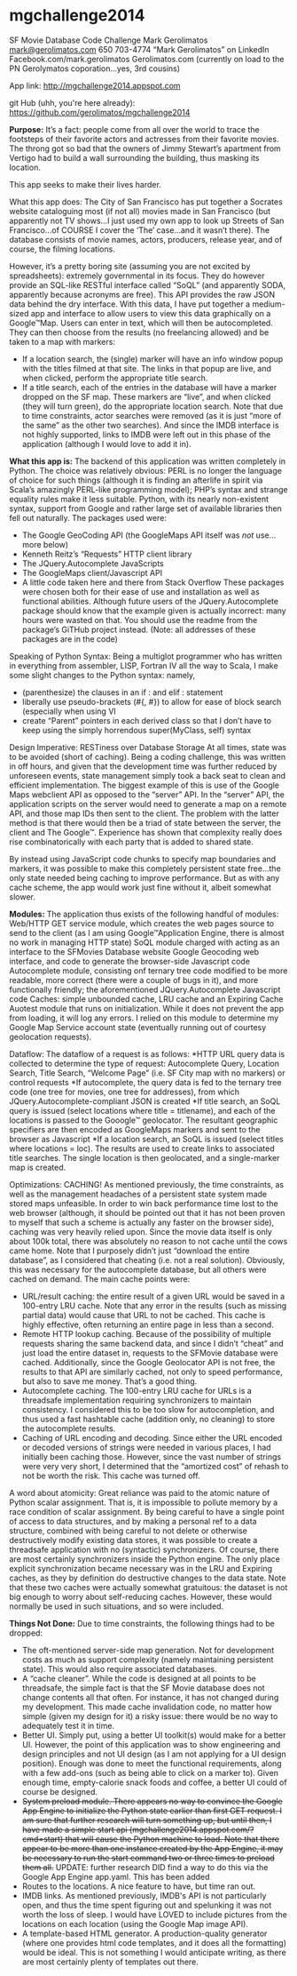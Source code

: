 mgchallenge2014
===============

SF Movie Database Code Challenge
Mark Gerolimatos
mark@gerolimatos.com
650 703-4774
“Mark Gerolimatos” on LinkedIn 
Facebook.com/mark.gerolimatos
Gerolimatos.com (currently on load to the PN Gerolymatos coporation…yes, 3rd cousins)

App link: http://mgchallenge2014.appspot.com

git Hub (uhh, you're here already): https://github.com/gerolimatos/mgchallenge2014


__Purpose:__
It’s a fact: people come from all over the world to trace the footsteps of their favorite actors and actresses from their favorite movies. The throng got so bad that the owners of Jimmy Stewart’s apartment from Vertigo had to build a wall surrounding the building, thus masking its location.

This app seeks to make their lives harder.

What this app does:
The City of San Francisco has put together a Socrates website cataloguing most (if not all) movies made in San Francisco (but apparently not TV shows…I just used my own app to look up Streets of San Francisco…of COURSE I cover the ‘The’ case…and it wasn’t there). The database consists of movie names, actors, producers, release year, and of course, the filming locations.

However, it’s a pretty boring site (assuming you are not excited by spreadsheets): extremely governmental in its focus. They do however provide an SQL-like RESTful interface called “SoQL” (and apparently SODA, apparently because acronyms are free). This API provides the raw JSON data behind the dry interface.
With this data, I have put together a medium-sized app and interface to allow users to view this data graphically on a Google™Map. Users can enter in text, which will then be autocompleted. They can then choose from the results (no freelancing allowed) and be taken to a map with markers:
*	If a location search, the (single) marker will have an info window popup with the titles filmed at that site. The links in that popup are live, and when clicked, perform the appropriate title search.
*	If a title search, each of the entries in the database will have a marker dropped on the SF map. These markers are “live”, and when clicked (they will turn green), do the appropriate location search.
Note that due to time constraints, actor searches were removed (as it is just “more of the same” as the other two searches). And since the IMDB interface is not highly supported, links to IMDB were left out in this phase of the application (although I would love to add it in).

__What this app is:__
The backend of this application was written completely in Python. The choice was relatively obvious: PERL is no longer the language of choice for such things (although it is finding an afterlife in spirit via Scala’s amazingly PERL-like programming model); PHP’s syntax and strange equality rules make it less suitable. Python, with its nearly non-existent syntax, support  from Google and rather large set of available libraries then fell out naturally. 
The packages used were:
*	The Google GeoCoding API (the GoogleMaps API itself was *not* use…more below)
*	Kenneth Reitz’s “Requests” HTTP client library
*	The JQuery.Autocomplete JavaScripts
*	The GoogleMaps client/Javascript API
*	A little code taken here and there from Stack Overflow
These packages were chosen both for their ease of use and installation as well as functional abilities. Although future users of the JQuery.Autocomplete package should know that the example given is actually incorrect: many hours were wasted on that. You should use the readme from the package’s GiTHub project instead.
(Note: all addresses of these packages are in the code)

Speaking of Python Syntax:
Being a multiglot programmer who has written in everything from assembler, LISP, Fortran IV all the way to Scala, I make some slight changes to the Python syntax: namely, 
*	(parenthesize) the clauses in an if : and elif : statement
*	liberally use pseudo-brackets (#{, #}) to allow for ease of block search (especially when using VI
*	create “Parent” pointers in each derived class so that I don’t have to keep using the simply horrendous super(MyClass, self) syntax

Design Imperative: RESTiness over Database Storage
At all times, state was to be avoided (short of caching). Being a coding challenge, this was written in off hours, and given that the development time was further reduced by unforeseen events, state management simply took a back seat to clean and efficient implementation. 
The biggest example of this is use of the Google Maps webclient API as opposed to the “server” API. In the “server” API, the application scripts on the server would need to generate a map on a remote API, and those map IDs then sent to the client. The problem with the latter method is that there would then be a triad of state between the server, the client and The Google™. Experience has shown that complexity really does rise combinatorically with each party that is added to shared state.

By instead using JavaScript code chunks to specify map boundaries and markers, it was possible to make this completely persistent state free…the only state needed being caching to improve performance. But as with any cache scheme, the app would work just fine without it, albeit somewhat slower.

__Modules:__
The application thus exists of the following handful of modules:
Web/HTTP GET service module, which creates the web pages source to send to the client (as I am using Google™Application Engine, there is almost no work in managing HTTP state)
SoQL module charged with acting as an interface to the SFMovies Database website
Google Geocoding web interface, and code to generate the browser-side Javascript code
Autocomplete module, consisting onf ternary tree code  modified to be more readable, more correct (there were a couple of bugs in it), and more functionally friendly; the aforementioned JQuery.Autocomplete Javascript code
Caches: simple unbounded cache, LRU cache and an Expiring Cache
Auotest module that runs on initialization. While it does not prevent the app from loading, it will log any errors. I relied on this module to determine my Google Map Service account state (eventually running out of courtesy geolocation requests).

Dataflow:
The dataflow of a request is as follows:
*HTTP URL query data is collected to determine the type of request: Autocomplete Query, Location Search, Title Search, “Welcome Page” (i.e. SF City map with no markers) or control requests
*If autocomplete, the query data is fed to the ternary tree code (one tree for movies, one tree for addresses), from which JQuery.Autocomplete-compliant JSON is created
*If title search, an SoQL query is issued (select locations where title = titlename), and each of the locations is passed to the Gooogle™ geolocator. The resultant geographic specifiers are then encoded as GoogleMaps markers and sent to the browser as Javascript
*If a location search, an SoQL is issued (select titles where locations = loc). The results are used to create links to associated title searches. The single location is then geolocated, and a single-marker map is created.

Optimizations: CACHING!
As mentioned previously, the time constraints, as well as the management headaches of a persistent state system made stored maps unfeasible. In order to win back performance time lost to the web browser (although, it should be pointed out that it has not been proven to myself that such a scheme is actually any faster on the browser side), caching was very heavily relied upon. Since the movie data itself is only about 100k total, there was absolutely no reason to not cache until the cows came home. Note that I purposely didn’t just “download the entire database”, as I considered that cheating (i.e. not a real solution). Obviously, this was necessary for the autocomplete database, but all others were cached on demand.
The main cache points were:
*	URL/result caching: the entire result of a given URL would be saved in a 100-entry LRU cache. Note that any error in the results (such as missing partial data) would cause that URL to not be cached. This cache is highly effective, often returning an entire page in less than a second.
*	Remote HTTP lookup caching. Because of the possibility of multiple requests sharing the same backend data, and since I didn’t “cheat” and just load the entire dataset in, requests to the SFMovie database were cached. Additionally, since the Google Geolocator API is not free, the results to that API are similarly cached, not only to speed performance, but also to save me money. That’s a good thing.
*	Autocomplete caching. The 100-entry LRU cache for URLs is a threadsafe implementation requiring synchronizers to maintain consistency. I considered this to be too slow for autocompletion, and thus used a fast hashtable cache  (addition only, no cleaning) to store the autocomplete results.
*	Caching of URL encoding and decoding. Since either the URL encoded or decoded versions of strings were needed in various places, I had initially been caching those. However, since the vast number of strings were very very short, I determined that the “amortized cost” of rehash to not be worth the risk. This cache was turned off.

A word about atomicity:
Great reliance was paid to the atomic nature of Python scalar assignment. That is, it is impossible to pollute memory by a race condition of scalar assignment. By being careful to have a single point of access to data structures, and by making a personal ref to a data structure, combined with being careful to not delete or otherwise destructively modify existing data stores, it was possible to create a threadsafe application with no (syntactic) synchronizers. Of course, there are most certainly synchronizers inside the Python engine.
The only place explicit synchronization became necessary was in the LRU and Expiring caches, as they by definition do destructive changes to the data state. Note that these two caches were actually somewhat gratuitous: the dataset is not big enough to worry about self-reducing caches. However, these would normally be used in such situations, and so were included.

__Things Not Done:__
Due to time constraints, the following things had to be dropped:
*	The oft-mentioned server-side map generation. Not for development costs as much as support complexity (namely maintaining persistent state). This would also require associated databases.
*	A “cache cleaner”. While the code is designed at all points to be threadsafe, the simple fact is that the SF Movie database does not change contents all that often. For instance, it has not changed during my development. This made cache invalidation code, no matter how simple (given my design for it) a risky issue: there would be no way to adequately test it in time.
*	Better UI. Simply put, using a better UI toolkit(s) would make for a better UI. However, the point of this application was to show engineering and design principles and not UI design (as I am not applying for a UI design position). Enough was done to meet the functional requirements, along with a few add-ons (such as being able to click on a marker to). Given enough time, empty-calorie snack foods and coffee, a better UI could of course be designed.
*	~~System preload module. There appears no way to convince the Google App Engine to initialize the Python state earlier than first GET request. I am sure that further research will turn something up, but until then, I have made a simple start api (mgchallenge2014.appspot.com/?cmd=start)  that will cause the Python machine to load. Note that there appear to be more than one instance created by the App Engine, it may be necessary to run the start command two or three times to preload them all.~~ UPDATE: further research DID find a way to do this via the Google App Engine app.yaml. This has been added
* Routes to the locations. A nice feature to have, but time ran out.
* IMDB links. As mentioned previously, IMDB's API is not particularly open, and thus the time spent figuring out and spelunking it was not worth the loss of sleep. I would have LOVED to include pictures from the locations on each location (using the Google Map image API).
* A template-based HTML generator. A production-quality generator (where one provides html code templates, and it does all
the formatting) would be ideal. This is not something I would anticipate writing, as there are most certainly plenty of
templates out there.


